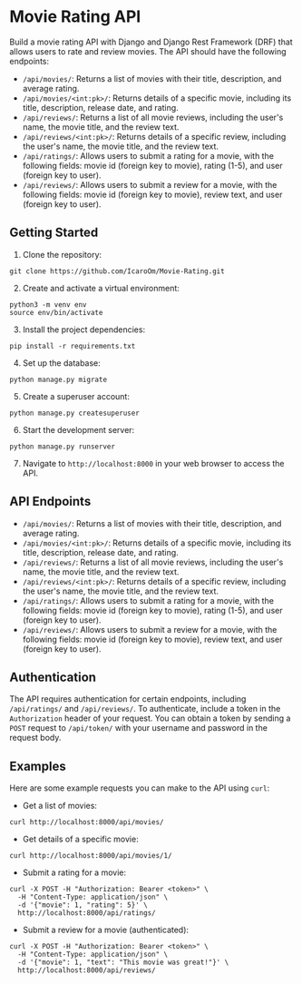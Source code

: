 # Movie Rating API

Build a movie rating API with Django and Django Rest Framework (DRF) that allows users to rate and review movies. The API should have the following endpoints:

- `/api/movies/`: Returns a list of movies with their title, description, and average rating.
- `/api/movies/<int:pk>/`: Returns details of a specific movie, including its title, description, release date, and rating.
- `/api/reviews/`: Returns a list of all movie reviews, including the user's name, the movie title, and the review text.
- `/api/reviews/<int:pk>/`: Returns details of a specific review, including the user's name, the movie title, and the review text.
- `/api/ratings/`: Allows users to submit a rating for a movie, with the following fields: movie id (foreign key to movie), rating (1-5), and user (foreign key to user).
- `/api/reviews/`: Allows users to submit a review for a movie, with the following fields: movie id (foreign key to movie), review text, and user (foreign key to user).

## Getting Started

1. Clone the repository:

```
git clone https://github.com/IcaroOm/Movie-Rating.git

```

2. Create and activate a virtual environment:

```
python3 -m venv env
source env/bin/activate
```

3. Install the project dependencies:

```
pip install -r requirements.txt
```

4. Set up the database:

```
python manage.py migrate
```

5. Create a superuser account:

```
python manage.py createsuperuser
```

6. Start the development server:

```
python manage.py runserver
```

7. Navigate to `http://localhost:8000` in your web browser to access the API.

## API Endpoints

- `/api/movies/`: Returns a list of movies with their title, description, and average rating.
- `/api/movies/<int:pk>/`: Returns details of a specific movie, including its title, description, release date, and rating.
- `/api/reviews/`: Returns a list of all movie reviews, including the user's name, the movie title, and the review text.
- `/api/reviews/<int:pk>/`: Returns details of a specific review, including the user's name, the movie title, and the review text.
- `/api/ratings/`: Allows users to submit a rating for a movie, with the following fields: movie id (foreign key to movie), rating (1-5), and user (foreign key to user).
- `/api/reviews/`: Allows users to submit a review for a movie, with the following fields: movie id (foreign key to movie), review text, and user (foreign key to user).

## Authentication

The API requires authentication for certain endpoints, including `/api/ratings/` and `/api/reviews/`. To authenticate, include a token in the `Authorization` header of your request. You can obtain a token by sending a `POST` request to `/api/token/` with your username and password in the request body.

## Examples

Here are some example requests you can make to the API using `curl`:

- Get a list of movies:

```
curl http://localhost:8000/api/movies/
```

- Get details of a specific movie:

```
curl http://localhost:8000/api/movies/1/
```

- Submit a rating for a movie:

```
curl -X POST -H "Authorization: Bearer <token>" \
  -H "Content-Type: application/json" \
  -d '{"movie": 1, "rating": 5}' \
  http://localhost:8000/api/ratings/
```

- Submit a review for a movie (authenticated):

```
curl -X POST -H "Authorization: Bearer <token>" \
  -H "Content-Type: application/json" \
  -d '{"movie": 1, "text": "This movie was great!"}' \
  http://localhost:8000/api/reviews/
```
